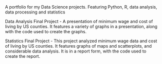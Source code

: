 A portfolio for my Data Science projects.  Featuring Python, R, data analysis, data processing and statistics

Data Analysis Final Project - A presentation of minimum wage and cost of living by US counties.  It features a variety of graphs in a presentation, along with the code used to create the graphs.

Statistics Final Project - This project analyzed minimum wage data and cost of living by US counties.  It features graphs of maps and scatterplots, and considerable data analysis.  It is in a report form, with the code used to create the report.
